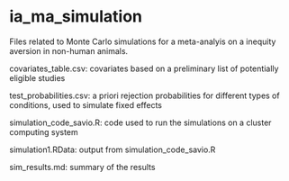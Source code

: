 # ia_ma_simulation

Files related to Monte Carlo simulations for a meta-analyis on a inequity aversion in non-human animals.

covariates_table.csv: covariates based on a preliminary list of potentially eligible studies

test_probabilities.csv: a priori rejection probabilities for different types of conditions, used to simulate fixed effects

simulation_code_savio.R: code used to run the simulations on a cluster computing system

simulation1.RData: output from simulation_code_savio.R

sim_results.md: summary of the results
